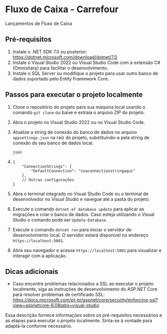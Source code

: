 # Fluxo de Caixa - Carrefour
Lançamentos de Fluxo de Caixa

## Pré-requisitos

1. Instale o .NET SDK 7.0 ou posterior: https://dotnet.microsoft.com/download/dotnet/7.0
2. Instale o Visual Studio 2022 ou Visual Studio Code com a extensão C# (Omnisharp) para facilitar o desenvolvimento.
3. Instale o SQL Server ou modifique o projeto para usar outro banco de dados suportado pelo Entity Framework Core.

## Passos para executar o projeto localmente

1. Clone o repositório do projeto para sua máquina local usando o comando `git clone` ou baixe e extraia o arquivo ZIP do projeto.

2. Abra o projeto no Visual Studio 2022 ou no Visual Studio Code.

3. Atualize a string de conexão do banco de dados no arquivo `appsettings.json` na raiz do projeto, substituindo-a pela string de conexão do seu banco de dados local.

   ```
   json
   ```

1. ```
   {
       "ConnectionStrings": {
           "DefaultConnection": "suaconnectionstringaqui"
       },
       // Outras configurações
   }
   ```

2. Abra o terminal integrado no Visual Studio Code ou o terminal de desenvolvedor no Visual Studio e navegue até a pasta do projeto.

3. Execute o comando `dotnet ef database update` para aplicar as migrações e criar o banco de dados. Caso esteja utilizando o Visual Studio o comando pode ser `Update-Database`.

4. Execute o comando `dotnet run` para iniciar o servidor de desenvolvimento local. O servidor estará disponível no endereço `https://localhost:5001`.

5. Abra seu navegador e acesse `https://localhost:5001` para visualizar e interagir com a aplicação.

## Dicas adicionais

- Caso encontre problemas relacionados a SSL ao executar o projeto localmente, siga as instruções de desenvolvimento do ASP.NET Core para resolver problemas de certificado SSL: https://docs.microsoft.com/pt-br/aspnet/core/security/enforcing-ssl?view=aspnetcore-6.0&tabs=visual-studio

  

Essa descrição fornece informações sobre os pré-requisitos necessários e as etapas para executar o projeto localmente. Sinta-se à vontade para adaptá-la conforme necessário.
